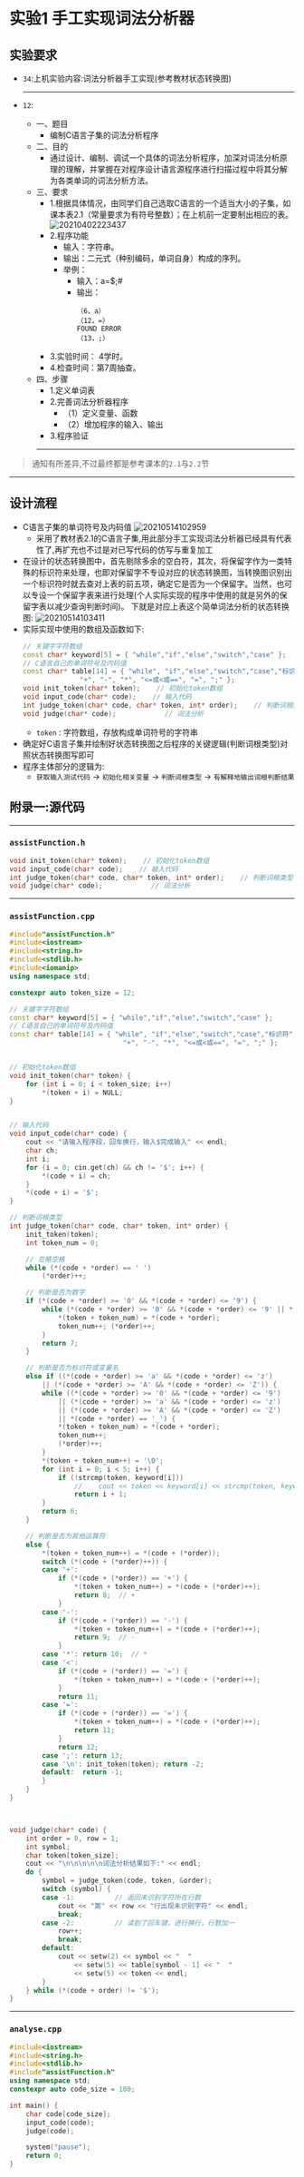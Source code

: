 <!--
 * @Author: your name
 * @Date: 2021-04-02 15:27:49
 * @LastEditTime: 2021-05-14 10:47:16
 * @LastEditors: Please set LastEditors
 * @Description: In User Settings Edit
 * @FilePath: \junior-lessons_second-term\CompilingTechnique\Experiment.md
-->
# 实验1 手工实现词法分析器


## 实验要求
- `34`:上机实验内容:词法分析器手工实现(参考教材状态转换图)
   
  ---
- `12`:
  - 一、题目
    - 编制C语言子集的词法分析程序
  - 二、目的
    - 通过设计、编制、调试一个具体的词法分析程序，加深对词法分析原理的理解，并掌握在对程序设计语言源程序进行扫描过程中将其分解为各类单词的词法分析方法。
  - 三、要求
    - 1.根据具体情况，由同学们自己选取C语言的一个适当大小的子集，如课本表2.1（常量要求为有符号整数）；在上机前一定要制出相应的表。  
    ![20210402223437](http:cdn.ayusummer233.top/img/20210402223437.png) 
    - 2.程序功能
      - 输入：字符串。
      - 输出：二元式（种别编码，单词自身）构成的序列。
      - 举例：
        - 输入：a=$;#
        - 输出：
          ```
          （6，a）
          （12，=）
          FOUND ERROR
          （13，;）
          ```
    - 3.实验时间： 4学时。
    - 4.检查时间：第7周抽查。
  - 四、步骤
    - 1.定义单词表
    - 2.完善词法分析器程序
      - （1）定义变量、函数
      - （2）增加程序的输入、输出
    - 3.程序验证
    ---
> 通知有所差异,不过最终都是参考课本的`2.1`与`2.2`节

----
## 设计流程
- C语言子集的单词符号及内码值
  ![20210514102959](http:cdn.ayusummer233.top/img/20210514102959.png)
  - 采用了教材表2.1的C语言子集,用此部分手工实现词法分析器已经具有代表性了,再扩充也不过是对已写代码的仿写与重复加工
- 在设计的状态转换图中，首先剔除多余的空白符，其次，将保留字作为一类特殊的标识符来处理，也即对保留字不专设对应的状态转换图，当转换图识别出一个标识符时就去查对上表的前五项，确定它是否为一个保留字。当然，也可以专设一个保留字表来进行处理(个人实际实现的程序中使用的就是另外的保留字表以减少查询判断时间)。 下就是对应上表这个简单词法分析的状态转换图:
  ![20210514103411](http:cdn.ayusummer233.top/img/20210514103411.png)
- 实际实现中使用的数组及函数如下:
  ```C++
  // 关键字字符数组
  const char* keyword[5] = { "while","if","else","switch","case" };
  // C语言自己的单词符号及内码值
  const char* table[14] = { "while", "if","else","switch","case","标识符", "常数",
                "+", "-", "*", "<=或<或==", "=", ";" };
  void init_token(char* token);    // 初始化token数组
  void input_code(char* code);    // 输入代码
  int judge_token(char* code, char* token, int* order);    // 判断词根类型
  void judge(char* code);            // 词法分析
  ```
  - `token` : 字符数组，存放构成单词符号的字符串
- 确定好C语言子集并绘制好状态转换图之后程序的关键逻辑(判断词根类型)对照状态转换图写即可
- 程序主体部分的逻辑为:
  - `获取输入测试代码` -> `初始化相关变量` -> `判断词根类型` -> `有解释地输出词根判断结果`

## 附录一:源代码

---
### `assistFunction.h`
```C++
void init_token(char* token);    // 初始化token数组
void input_code(char* code);    // 输入代码
int judge_token(char* code, char* token, int* order);    // 判断词根类型
void judge(char* code);            // 词法分析
```

  ---
### `assistFunction.cpp`
```C++
#include"assistFunction.h"
#include<iostream>
#include<string.h>
#include<stdlib.h>
#include<iomanip>
using namespace std;

constexpr auto token_size = 12;

// 关键字字符数组
const char* keyword[5] = { "while","if","else","switch","case" };
// C语言自己的单词符号及内码值
const char* table[14] = { "while", "if","else","switch","case","标识符", "常数",
                            "+", "-", "*", "<=或<或==", "=", ";" };


// 初始化token数组
void init_token(char* token) {
    for (int i = 0; i < token_size; i++)
        *(token + i) = NULL;
}


// 输入代码
void input_code(char* code) {
    cout << "请输入程序段，回车换行，输入$完成输入" << endl;
    char ch;
    int i;
    for (i = 0; cin.get(ch) && ch != '$'; i++) {
        *(code + i) = ch;
    }
    *(code + i) = '$';
}

// 判断词根类型
int judge_token(char* code, char* token, int* order) {
    init_token(token);
    int token_num = 0;

    // 忽略空格
    while (*(code + *order) == ' ')
        (*order)++;

    // 判断是否为数字
    if (*(code + *order) >= '0' && *(code + *order) <= '9') {
        while (*(code + *order) >= '0' && *(code + *order) <= '9' || *(code + *order) == '.') {
            *(token + token_num) = *(code + *order);
            token_num++; (*order)++;
        }
        return 7;
    }

    // 判断是否为标识符或变量名
    else if ((*(code + *order) >= 'a' && *(code + *order) <= 'z')
        || (*(code + *order) >= 'A' && *(code + *order) <= 'Z')) {
        while ((*(code + *order) >= '0' && *(code + *order) <= '9')
            || (*(code + *order) >= 'a' && *(code + *order) <= 'z')
            || (*(code + *order) >= 'A' && *(code + *order) <= 'Z')
            || *(code + *order) == '_') {
            *(token + token_num) = *(code + *order);
            token_num++;
            (*order)++;
        }
        *(token + token_num++) = '\0';
        for (int i = 0; i < 5; i++) {
            if (!strcmp(token, keyword[i]))
                //    cout << token << keyword[i] << strcmp(token, keyword[i]) << endl;
                return i + 1;
        }
        return 6;
    }

    // 判断是否为其他运算符
    else {
        *(token + token_num++) = *(code + (*order));
        switch (*(code + (*order)++)) {
        case '+':
            if (*(code + (*order)) == '+') {
                *(token + token_num++) = *(code + (*order)++);
                return 8;  // +
            }
        case '-':
            if (*(code + (*order)) == '-') {
                *(token + token_num++) = *(code + (*order)++);
                return 9;  // - 
            }
        case '*': return 10;  // *
        case '<':
            if (*(code + (*order)) == '=') {
                *(token + token_num++) = *(code + (*order)++);
            }
            return 11;
        case '=':
            if (*(code + (*order)) == '=') {
                *(token + token_num++) = *(code + (*order)++);
                return 11;
            }
            return 12;
        case ';': return 13;
        case '\n': init_token(token); return -2;
        default:  return -1;
        }
    }
}



void judge(char* code) {
    int order = 0, row = 1;
    int symbol;
    char token[token_size];
    cout << "\n\n\n\n\n词法分析结果如下:" << endl;
    do {
        symbol = judge_token(code, token, &order);
        switch (symbol) {
        case -1:          // 返回未识别字符所在行数
            cout << "第" << row << "行出现未识别字符" << endl;
            break;
        case -2:          // 读到了回车键，进行换行，行数加一
            row++;
            break;
        default:
            cout << setw(2) << symbol << "  "
                << setw(5) << table[symbol - 1] << "  "
                << setw(5) << token << endl;
        }
    } while (*(code + order) != '$');
}

```

---
### `analyse.cpp`
```C++
#include<iostream>
#include<string.h>
#include<stdlib.h>
#include"assistFunction.h"
using namespace std;
constexpr auto code_size = 100;

int main() {
    char code[code_size];
    input_code(code);
    judge(code);

    system("pause");
    return 0;
}
```